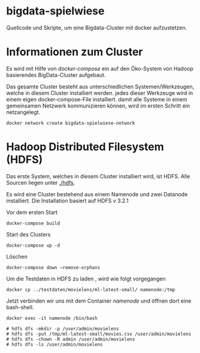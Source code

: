 # bigdata-spielwiese
Quellcode und Skripte, um eine Bigdata-Cluster mit docker aufzustetzen. 

# Informationen zum Cluster

Es wird mit Hilfe von *docker-compose* ein auf den Öko-System von Hadoop basierendes BigData-Cluster aufgebaut. 

Das gesamte Cluster besteht aus unterschiedlichen Systemen/Werkzeugen, welche in diesem Cluster installiert werden. jedes dieser Werkzeuge wird in einem eigen docker-compose-File installiert. damit alle Systeme in einem gemeinsamen Netzwerk kommunizieren können, wird im ersten Schritt ein netzangelegt.

```
docker network create bigdata-spielwiese-network
```

# Hadoop Distributed Filesystem (HDFS)

Das erste System, welches in diesem Cluster installiert wird, ist HDFS. Alle Sourcen liegen unter [./hdfs]().

Es wird eine Cluster bestehend aus einem Namenode und zwei Datanode installiert. Die Installation basiert auf HDFS v 3.2.1 

Vor dem ersten Start

```
docker-compose build
```

Start des Clusters

```
docker-compose up -d 
```

Löschen 

```
docker-compose down –remove-orphans
```

Um die Testdaten in HDFS zu laden , wird wie folgt vorgegangen

```
docker cp ../testdaten/movielens/ml-latest-small/ namenode:/tmp
```

Jetzt verbinden wir uns mit dem Container *namenode* und öffnen dort eine bash-shell.

```
docker exec -it namenode /bin/bash  
```

```
# hdfs dfs -mkdir -p /user/admin/movielens
# hdfs dfs -put /tmp/ml-latest-small/movies.csv /user/admin/movielens
# hdfs dfs -chown -R admin /user/admin/movielens
# hdfs dfs -ls /user/admin/movielens
```

